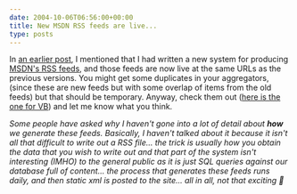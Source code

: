 ```yaml
---
date: 2004-10-06T06:56:00+00:00
title: New MSDN RSS feeds are live...
type: posts
---
```

In [an earlier post](http://blogs.duncanmackenzie.net/duncanma/archive/2004/09/26/708.aspx), I mentioned that I had written a new system for producing [MSDN's RSS feeds](http://msdn.microsoft.com/aboutmsdn/rss), and those feeds are now live at the same URLs as the previous versions. You might get some duplicates in your aggregators, (since these are new feeds but with some overlap of items from the old feeds) but that should be temporary. Anyway, check them out ([here is the one for VB](http://msdn.microsoft.com/vbasic/rss.xml)) and let me know what you think.

_Some people have asked why I haven't gone into a lot of detail about **how** we generate these feeds. Basically, I haven't talked about it because it isn't all that difficult to write out a RSS file... the trick is usually how you obtain the data that you wish to write out and that part of the system isn't interesting (IMHO) to the general public as it is just SQL queries against our database full of content... the process that generates these feeds runs daily, and then static xml is posted to the site... all in all, not that exciting 🙂_
